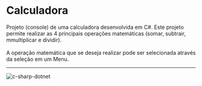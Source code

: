 # Calculadora
Projeto (console) de uma calculadora desenvolvida em C#.
Este projeto permite realizar as 4 principais operações matemáticas (somar, subtrair, mmultiplicar e dividir).
<br />
<br />
A operação matemática que se deseja realizar pode ser selecionada através da seleção em um Menu.
_________________________________________________________________________________________________________________________
![c-sharp-dotnet](https://user-images.githubusercontent.com/111933424/199817546-f6613dac-1df2-425b-a486-1cb527a0a8a3.jpg)

